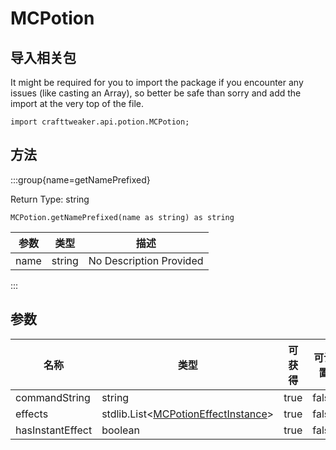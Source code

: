 # MCPotion

## 导入相关包

It might be required for you to import the package if you encounter any issues (like casting an Array), so better be safe than sorry and add the import at the very top of the file.
```zenscript
import crafttweaker.api.potion.MCPotion;
```


## 方法

:::group{name=getNamePrefixed}

Return Type: string

```zenscript
MCPotion.getNamePrefixed(name as string) as string
```

| 参数   | 类型     | 描述                      |
| ---- | ------ | ----------------------- |
| name | string | No Description Provided |


:::


## 参数

| 名称               | 类型                                                                                                   | 可获得  | 可设置   |
| ---------------- | ---------------------------------------------------------------------------------------------------- | ---- | ----- |
| commandString    | string                                                                                               | true | false |
| effects          | stdlib.List&lt;[MCPotionEffectInstance](/vanilla/api/potions/MCPotionEffectInstance)&gt; | true | false |
| hasInstantEffect | boolean                                                                                              | true | false |

